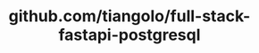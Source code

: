 ---
layout: post
title: github.com/tiangolo/full-stack-fastapi-postgresql
categories: link
tags: [انگلیسی, برنامه‌نویسی]
---
